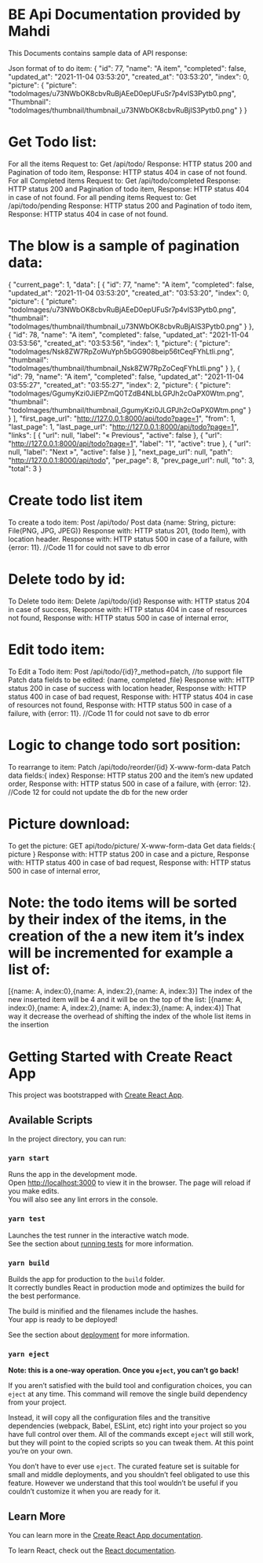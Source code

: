 
# BE Api Documentation provided by Mahdi
This Documents contains sample data of API response:

Json format of to do item:
	{
    "id": 77,
    "name": "A item",
    "completed": false,
    "updated_at": "2021-11-04 03:53:20",
    "created_at": "03:53:20",
    "index": 0,
    "picture": {
        "picture": "todoImages/u73NWbOK8cbvRuBjAEeD0epUFuSr7p4vIS3Pytb0.png",
        "Thumbnail":	"todoImages/thumbnail/thumbnail_u73NWbOK8cbvRuBjIS3Pytb0.png"
    }
}
 
# Get Todo list:
For all the items Request to: Get /api/todo/
Response: HTTP status 200 and Pagination of todo item,
Response: HTTP status 404 in case of not found.
For all Completed items Request to: Get /api/todo/completed
Response: HTTP status 200 and Pagination of todo item,
Response: HTTP status 404 in case of not found.
For all pending items Request to: Get /api/todo/pending
Response: HTTP status 200 and Pagination of todo item,
Response: HTTP status 404 in case of not found.


# The blow is a sample of pagination data:
{
    "current_page": 1,
    "data": [
        {
            "id": 77,
            "name": "A item",
            "completed": false,
            "updated_at": "2021-11-04 03:53:20",
            "created_at": "03:53:20",
            "index": 0,
            "picture": {
                "picture": "todoImages/u73NWbOK8cbvRuBjAEeD0epUFuSr7p4vIS3Pytb0.png",
                "thumbnail": "todoImages/thumbnail/thumbnail_u73NWbOK8cbvRuBjAIS3Pytb0.png"
            }
        },
        {
            "id": 78,
            "name": "A item",
            "completed": false,
            "updated_at": "2021-11-04 03:53:56",
            "created_at": "03:53:56",
            "index": 1,
            "picture": {
                "picture": "todoImages/Nsk8ZW7RpZoWuYph5bGG908beip56tCeqFYhLtli.png",
                "thumbnail": "todoImages/thumbnail/thumbnail_Nsk8ZW7RpZoCeqFYhLtli.png"
            }
        },
        {
            "id": 79,
            "name": "A item",
            "completed": false,
            "updated_at": "2021-11-04 03:55:27",
            "created_at": "03:55:27",
            "index": 2,
            "picture": {
                "picture": "todoImages/GgumyKzi0JiEPZmQ0TZdB4NLbLGPJh2cOaPX0Wtm.png",
                "thumbnail": "todoImages/thumbnail/thumbnail_GgumyKzi0JLGPJh2cOaPX0Wtm.png"
            }
        }
    ],
    "first_page_url": "http://127.0.0.1:8000/api/todo?page=1",
    "from": 1,
    "last_page": 1,
    "last_page_url": "http://127.0.0.1:8000/api/todo?page=1",
    "links": [
        {
            "url": null,
            "label": "&laquo; Previous",
            "active": false
        },
        {
            "url": "http://127.0.0.1:8000/api/todo?page=1",
            "label": "1",
            "active": true
        },
        {
            "url": null,
            "label": "Next &raquo;",
            "active": false
        }
    ],
    "next_page_url": null,
    "path": "http://127.0.0.1:8000/api/todo",
    "per_page": 8,
    "prev_page_url": null,
    "to": 3,
    "total": 3
}


# Create todo list item
To create a todo item: Post /api/todo/
Post data {name: String, picture: File(PNG, JPG, JPEG)}
Response with: HTTP status 201, {todo Item}, with location header.
Response with: HTTP status 500 in case of a failure, with {error: 11}.
//Code 11 for could not save to db error

# Delete todo by id:
To Delete todo item: Delete /api/todo/{id}
Response with: HTTP status 204 in case of success,
Response with: HTTP status 404 in case of resources not found,
Response with: HTTP status 500 in case of internal error,


# Edit todo item:
To Edit a Todo item: Post /api/todo/{id}?_method=patch, //to support file
Patch data fields to be edited: {name, completed ,file}
Response with: HTTP status 200 in case of success with location header,
Response with: HTTP status 400 in case of bad request,
Response with: HTTP status 404 in case of resources not found,
Response with: HTTP status 500  in case of a failure, with {error: 11}.
//Code 11 for could not save to db error
	
# Logic to change todo sort position:
To rearrange to item:  Patch /api/todo/reorder/{id}
X-www-form-data Patch data fields:{ index}
Response: HTTP status 200 and the item’s new updated order,
Response with: HTTP status 500  in case of a failure, with {error: 12}.
//Code 12 for could not update the db for the new order 

# Picture download:
To get the picture:  GET api/todo/picture/
X-www-form-data Get data fields:{ picture }
Response with: HTTP status 200 in case and a picture,
Response with: HTTP status 400 in case of bad request,
Response with: HTTP status 500 in case of internal error,


# Note: the todo items will be sorted by their index of the items, in the creation of the a new item it’s index will be incremented for example a list of:
[{name: A, index:0},{name: A, index:2},{name: A, index:3}]
The index of the new inserted item will be 4 and it will be on the top of the list: 
[{name: A, index:0},{name: A, index:2},{name: A, index:3},{name: A, index:4}]
That way it decrease the overhead of shifting the index of the whole list items in the insertion 





# Getting Started with Create React App

This project was bootstrapped with [Create React App](https://github.com/facebook/create-react-app).

## Available Scripts

In the project directory, you can run:

### `yarn start`

Runs the app in the development mode.\
Open [http://localhost:3000](http://localhost:3000) to view it in the browser.
The page will reload if you make edits.\
You will also see any lint errors in the console.

### `yarn test`

Launches the test runner in the interactive watch mode.\
See the section about [running tests](https://facebook.github.io/create-react-app/docs/running-tests) for more information.

### `yarn build`

Builds the app for production to the `build` folder.\
It correctly bundles React in production mode and optimizes the build for the best performance.

The build is minified and the filenames include the hashes.\
Your app is ready to be deployed!

See the section about [deployment](https://facebook.github.io/create-react-app/docs/deployment) for more information.

### `yarn eject`

**Note: this is a one-way operation. Once you `eject`, you can’t go back!**

If you aren’t satisfied with the build tool and configuration choices, you can `eject` at any time. This command will remove the single build dependency from your project.

Instead, it will copy all the configuration files and the transitive dependencies (webpack, Babel, ESLint, etc) right into your project so you have full control over them. All of the commands except `eject` will still work, but they will point to the copied scripts so you can tweak them. At this point you’re on your own.

You don’t have to ever use `eject`. The curated feature set is suitable for small and middle deployments, and you shouldn’t feel obligated to use this feature. However we understand that this tool wouldn’t be useful if you couldn’t customize it when you are ready for it.

## Learn More

You can learn more in the [Create React App documentation](https://facebook.github.io/create-react-app/docs/getting-started).

To learn React, check out the [React documentation](https://reactjs.org/).









